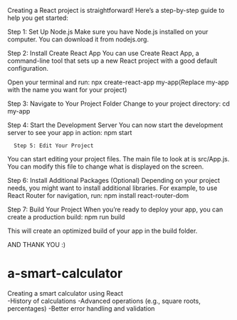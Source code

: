 Creating a React project is straightforward! Here’s a step-by-step guide to help you get started:

Step 1: Set Up Node.js
Make sure you have Node.js installed on your computer. You can download it from nodejs.org.

Step 2: Install Create React App
You can use Create React App, a command-line tool that sets up a new React project with a good default configuration.

Open your terminal and run:
              npx create-react-app my-app(Replace my-app with the name you want for your project)

Step 3: Navigate to Your Project Folder
Change to your project directory:
              cd my-app


Step 4: Start the Development Server
You can now start the development server to see your app in action:
                 npm start


      Step 5: Edit Your Project
You can start editing your project files. The main file to look at is src/App.js. You can modify this file to change what is displayed on the screen.

Step 6: Install Additional Packages (Optional)
Depending on your project needs, you might want to install additional libraries. For example, to use React Router for navigation, run: 
                      npm install react-router-dom

Step 7: Build Your Project
When you’re ready to deploy your app, you can create a production build:
                     npm run build



This will create an optimized build of your app in the build folder.




AND THANK YOU :)

              











# a-smart-calculator
Creating a smart calculator using React                                   
-History of calculations
-Advanced operations (e.g., square roots, percentages) 
-Better error handling and validation
